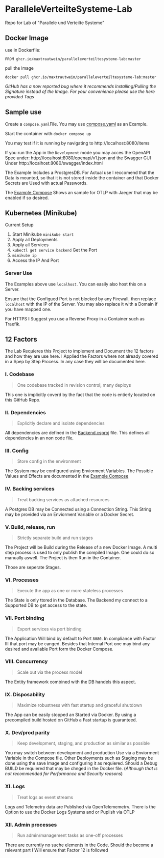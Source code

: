 # ParalleleVerteilteSysteme-Lab
Repo for Lab of "Parallele und Verteilte Systeme"

## Docker Image

use in Dockerfile:
```
FROM ghcr.io/maxtrautwein/paralleleverteiltesysteme-lab:master
```

pull the Image
```
docker pull ghcr.io/maxtrautwein/paralleleverteiltesysteme-lab:master
```

_GitHub has a now reported bug where it recommends Installing/Pulling the Signature instead of the Image._
_For your convenience please use the here provided Tags_

## Sample use
Create a `compose.yaml`File.
You may use [compose.yaml](https://github.com/MaxTrautwein/ParalleleVerteilteSysteme-Lab/blob/master/compose.yaml) as an Example.

Start the container with `docker compose up`

You may test if it is running by navigating to http://localhost:8080/items

If you run the App in the `Development` mode you may acces the OpenAPI Spec under: http://localhost:8080/openapi/v1.json and the Swagger GUI Under http://localhost:8080/swagger/index.html

The Example Includes a ProstgresDB.
For Actual use I reccomend that the Data is mounted, so that it is not stored inside the container and that Docker Secrets are Used with actual Passwords.

The [Example Compose](https://github.com/MaxTrautwein/ParalleleVerteilteSysteme-Lab/blob/master/compose.yaml) Shows an sample for OTLP with Jaeger that may be enabled if so desired.

## Kubernetes (Minikube)
Current Setup

1. Start Minikube `minikube start`
2. Apply all Deployments
3. Apply all Services
4. `kubectl get service backend` Get the Port
5. `minikube ip`
6. Access the IP And Port

### Server Use
The Examples above use `localhost`. You can easily also host this on a Server.

Ensure that the Configued Port is not blocked by any Firewall, then replace `localhost` with the IP of the Server. You may also replace it with a Domain if you have mapped one.

For HTTPS I Suggest you use a Reverse Proxy in a Container such as Traefik. 

## 12 Factors
The Lab Requieres this Project to implement and Document the 12 factors and how they are use here.
I Applied the Factors where not already covered in a Spep by Step Process. In any case they will be documented here.

### I. Codebase
> One codebase tracked in revision control, many deploys

This one is implicitly coverd by the fact that the code is entierly located on this GitHub Repo.

###  II. Dependencies
>  Explicitly declare and isolate dependencies

All dependencies are defined in the [Backend.csproj](https://github.com/MaxTrautwein/ParalleleVerteilteSysteme-Lab/blob/master/Backend/Backend/Backend.csproj) file.
This defines all dependencies in an non code file.

### III. Config
> Store config in the environment

The System may be configured using Enviorment Variables.
The Possible Values and Effects are documented in the [Example Compose](https://github.com/MaxTrautwein/ParalleleVerteilteSysteme-Lab/blob/master/compose.yaml)

### IV. Backing services
> Treat backing services as attached resources

A Postgres DB may be Connected using a Connection String.
This String may be provided via an Enviorment Variable or a Docker Secret.

### V. Build, release, run
> Strictly separate build and run stages

The Project will be Build during the Release of a new Docker Image.
A multi step process is used to only publish the compiled Image. 
One could do so manually aswell.
The Project is then Run in the Container.

Those are seperate Stages.

### VI. Processes
> Execute the app as one or more stateless processes

The State is only ttored in the Database.
The Backend my connect to a Supported DB to get access to the state.

### VII. Port binding
> Export services via port binding

The Application Will bind by default to Port `8080`. In compliance with Factor III
that port may be canged.
Besides that Internal Port one may bind any desired and available Port form the Docker Compose.

### VIII. Concurrency
> Scale out via the process model

The Entity framework combined with the DB handels this aspect.

### IX. Disposability
> Maximize robustness with fast startup and graceful shutdown

The App can be easily stopped an Started via Docker. By using a precompiled build hosted on GitHub a Fast startup is guaranteed.

### X. Dev/prod parity
> Keep development, staging, and production as similar as possible

You may switch between development and production Use via a Enviorment Variable in the Compose file.
Other Deployments such as Staging may be done using the save Image and configuring it as requiered.
Should a Debug BUILD be requiered that may be chnged in the Docker file. (_Although that is not recommended for Performance and Security reasons_)

### XI. Logs
> Treat logs as event streams

Logs and Telemetry data are Published via OpenTelememetry.
There is the Option to use the Docker Logs Systems and or Puplish via OTLP

### XII. Admin processes
> Run admin/management tasks as one-off processes

There are currently no suche elements in the Code.
Should the become a relevant part I Will ensure that Factor 12 is followed
